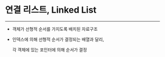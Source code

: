 # 연결 리스트, Linked List

---

- 객체가 선형적 순서를 가지도록 배치된 자료구조

- 인덱스에 의해 선형적 순서가 결정되는 배열과 달리,

  각 객체에 있는 포인터에 의해 순서가 결정